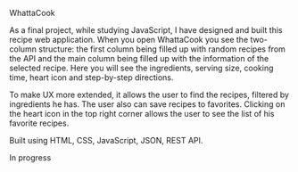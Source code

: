 WhattaCook

As a final project, while studying JavaScript, I have designed and built this recipe web application. When you open WhattaCook you see the two-column structure: the first column being filled up with random recipes from the API and the main column being filled up with the information of the selected recipe. Here you will see the ingredients, serving size, cooking time, heart icon and step-by-step directions.

To make UX more extended, it allows the user to find the recipes, filtered by ingredients he has. The user also can save recipes to favorites. Clicking on the heart icon in the top right corner allows the user to see the list of his favorite recipes.

Built using HTML, CSS, JavaScript, JSON, REST API. 

In progress
